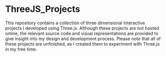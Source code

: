 # ThreeJS_Projects

This repository contains a collection of three dimensional interactive projects I developed using Three.js. Although these projects are not hosted online, the relevant source code and visual representations are provided to give insight into my design and development process. Please note that all of these projects are unfinished, as I created them to experiment with Three.js in my free time.
